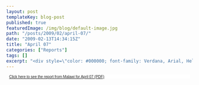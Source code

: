 ```yaml
---
layout: post
templateKey: blog-post
published: true
featuredImage: /img/blog/default-image.jpg
path: "/posts/2009/02/april-07/"
date: "2009-02-13T14:34:15Z"
title: "April 07"
categories: ["Reports"]
tags: []
excerpt: "<div style=\"color: #000000; font-family: Verdana, Arial, Helvetica, sans-serif; font-size: 10px; b..."
---
```


<div style="color: #000000; font-family: Verdana, Arial, Helvetica, sans-serif; font-size: 10px; background-image: initial; background-repeat: initial; background-attachment: initial; -webkit-background-clip: initial; -webkit-background-origin: initial; background-color: #ffffff; background-position: initial initial; margin: 8px;">

[Click here to see the report from Malawi for April 07 (PDF)](../../pdfs/reports/Landirani%20Report%20April%202007.pdf)

</div>